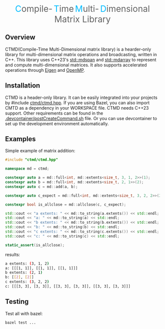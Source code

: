 <center>
<span style="color:rgb(0, 188, 255); font-size:200%;">C</span><span style="color:rgb(100, 100, 100); font-size:200%;">ompile-</span>
<span style="color:rgb(0, 188, 255); font-size:200%;">T</span><span style="color:rgb(100, 100, 100); font-size:200%;">ime</span>
<span style="color:rgb(0, 188, 255); font-size:200%;">M</span><span style="color:rgb(100, 100, 100); font-size:200%;">ulti-</span>
<span style="color:rgb(0, 188, 255); font-size:200%;">D</span><span style="color:rgb(100, 100, 100); font-size:200%;">imensional Matrix Library</span>
</center>

## Overview
CTMD(Compile-Time Multi-Dimensional matrix library) is a hearder-only library for multi-dimensional matrix operations and broadcasting, written in C++. This library uses C++23's [std::mdspan](https://en.cppreference.com/w/cpp/container/mdspan) and [std::mdarray](https://www.open-std.org/jtc1/sc22/wg21/docs/papers/2022/p1684r2.html) to represent and compute multi-dimensional matrices. It also supports accelerated operations through [Eigen](https://eigen.tuxfamily.org/) and [OpenMP](https://www.openmp.org/).

## Installation
CTMD is a header-only library. It can be easily integrated into your projects by #include [ctmd/ctmd.hpp](ctmd/ctmd.hpp).
If you are using Bazel, you can also import CMTD as a dependency in your WORKSPACE file.
CTMD needs C++23 support. Other requirements can be found in the [.devcontainer/postCreateCommand.sh](.devcontainer/postCreateCommand.sh) file.
Or you can use devcontainer to set up the development environment automatically.

## Examples
Simple example of matrix addition:
```cpp
#include "ctmd/ctmd.hpp"

namespace md = ctmd;

constexpr auto a = md::full<int, md::extents<size_t, 3, 1, 2>>(1);
constexpr auto b = md::full<int, md::extents<size_t, 2, 1>>(2);
constexpr auto c = md::add(a, b);

constexpr auto c_expect = md::full<int, md::extents<size_t, 3, 2, 2>>(3);

constexpr bool is_allclose = md::allclose(c, c_expect);

std::cout << "a extents: " << md::to_string(a.extents()) << std::endl;
std::cout << "a: " << md::to_string(a) << std::endl;
std::cout << "b extents: " << md::to_string(b.extents()) << std::endl;
std::cout << "b: " << md::to_string(b) << std::endl;
std::cout << "c extents: " << md::to_string(c.extents()) << std::endl;
std::cout << "c: " << md::to_string(c) << std::endl;

static_assert(is_allclose);
```

results:
```bash
a extents: (3, 1, 2)
a: [[[1, 1]], [[1, 1]], [[1, 1]]]
b extents: (2, 1)
b: [[2], [2]]
c extents: (3, 2, 2)
c: [[[3, 3], [3, 3]], [[3, 3], [3, 3]], [[3, 3], [3, 3]]]
```

## Testing
Test all with bazel:
```bash
bazel test ...
```

